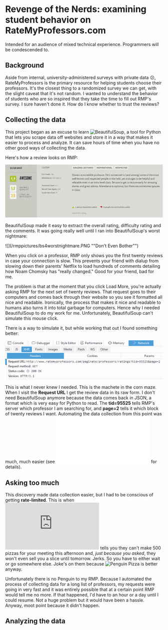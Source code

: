 # Revenge of the Nerds: examining student behavior on RateMyProfessors.com
Intended for an audience of mixed technical experience. Programmers will be condescended to.

## Background
Aside from internal, university-administered surveys with private data :confused:, RateMyProfessors is the primary resource for helping students choose their professors. It's the closest thing to a randomized survey we can get, with the slight caveat that it's not random. I wanted to understand the behavior of students who are so inspired that they take the time to fill out RMP's survey. I sure haven't done it. How do I know whether to trust the reviews?

## Collecting the data
This project began as an excuse to learn ![BeautifulSoup](https://www.crummy.com/software/BeautifulSoup/bs4/doc/), a tool for Python that lets you scrape data off websites and store it in a way that makes it easier to process and analyze. It can save hours of time when you have no other good ways of collecting the data.

Here's how a review looks on RMP:

![](/rmppictures/olin.PNG "0 people did not find this useful")

BeautifulSoup made it easy to extract the overall rating, difficulty rating and the comments. It was going really well until I ran into BeautifulSoup's worst nightmare:

![](/rmppictures/bs4worstnightmare.PNG ""Don't Even Bother"")

When you click on a professor, RMP only shows you the first twenty reviews in case your connection is slow. This prevents your friend with dialup from slowing down their parents' Netflix to load hundreds of comments detailing how Noam Chomsky has "really changed." Good for your friend, bad for me.

The problem is that at the moment that you click Load More, you're actually asking RMP for the next set of twenty reviews. That request goes to their computers and comes back through their website so you see it formatted all nice and readable. Ironically, the process that makes it nice and readable to humans also turns it into total garbage for computers. Hence why I needed BeautifulSoup to do my work for me. Unfortunately, BeautifulSoup can't simulate this mouse click.

There is a way to simulate it, but while working that out I found something better:

![](/rmppictures/thankfully.PNG "deus ex machina")

This is what I never knew I needed. This is the machete in the corn maze. When I visit the **Request URL** I get the review data in its raw form. I don't need BeautifulSoup anymore because the data comes back in JSON, a format which is very easy for Python to read. The **tid=95525** tells RMP's server which professor I am searching for, and **page=2** tells it which block of twenty reviews I want. Automating the data collection from this point was much, much easier (see ![getprofessordata.py](/getprofessordata.py) for details).

## Asking too much

This discovery made data collection easier, but I had to be conscious of getting **rate-limited**. This is when ![Il Mondo](http://www.ilmondopizza.com/index.php) tells you they can't make 500 pizzas for your meeting this afternoon and, *just because you asked*, they won't even sell you a slice until tomorrow. Jerks. So you have to either wait or go somewhere else. Joke's on them because ![Penguin Pizza](http://www.thepenguinpizza.com) is better anyway.

Unfortunately there is no Penguin to my RMP. Because I automated the process of collecting data for a long list of professors, my requests were going in very fast and it was entirely possible that at a certain point RMP would tell me no more. If that happened, I'd have to an hour or a day until I could resume. Not a huge problem but it would have been a hassle. Anyway, moot point because it didn't happen.

## Analyzing the data
